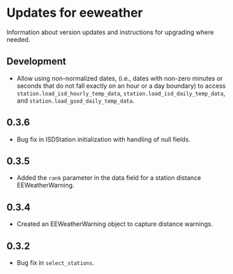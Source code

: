 # Updates for eeweather

Information about version updates and instructions for upgrading where
needed.

## Development

* Allow using non-normalized dates, (i.e., dates with non-zero minutes or
  seconds that do not fall exactly on an hour or a day boundary) to access
  `station.load_isd_hourly_temp_data`, `station.load_isd_daily_temp_data`,
  and `station.load_gsod_daily_temp_data`.

## 0.3.6

* Bug fix in ISDStation initialization with handling of null fields.

## 0.3.5

* Added the `rank` parameter in the data field for a station distance EEWeatherWarning.

## 0.3.4

* Created an EEWeatherWarning object to capture distance warnings.

## 0.3.2

* Bug fix in `select_stations`.

